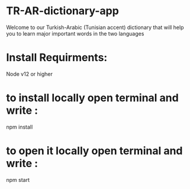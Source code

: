 # TR-AR-dictionary-app
Welcome to our Turkish-Arabic (Tunisian accent) dictionary that will help you to learn major important words in the two languages

# Install Requirments: 
Node v12 or higher 

# to install locally  open terminal  and write : 
npm install

# to open it locally  open terminal and write : 
npm start
